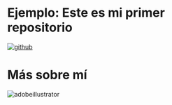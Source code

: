 # Ejemplo: Este es mi primer repositorio

[![github](https://img.shields.io/badge/GITHUB-Silviabc00-000000?style=for-the-badge&logo=GITHUB&logoColor=white)](https://github.com/Silviabc00)

# Más sobre mí
![adobeillustrator](https://img.shields.io/badge/.-ADOBE%20ILLUSTRATOR-%23FF9A00?style=for-the-badge&logo=adobeillustrator&logoColor=white)
